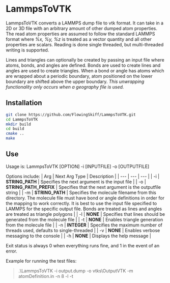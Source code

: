 # LammpsToVTK

LammpsToVTK converts a LAMMPS dump file to vtk format. It can take in a 2D or 3D file with an arbitrary amount of other dumped atom properties.
The read atom properties are assumed to follow the standard LAMMPS format where _%x, %y, %z_ is treated as a vector quantity and all other properties are scalars.
Reading is done single threaded, but multi-threaded writing is supported.

Lines and triangles can optionally be created by passing an input file where atoms, bonds, and angles are defined.
Bonds are used to create lines and angles are used to create triangles.
When a bond or angle has atoms which are wrapped about a periodic boundary, atom positioned on the lower boundary are shifted above the upper boundary.
_This unwrapping functionality only occurs when a geography file is used._

## Installation

```bash
git clone https://github.com/FlowingSkiff/LammpsToVTK.git
cd LammpsToVTK
mkdir build
cd build
cmake ..
make
```

## Use

Usage is: LammpsToVTK [OPTION] -i [INPUTFILE] -o [OUTPUTFILE]

Options include:
| Arg | Next Arg Type | Description |
| --- | --- | --- |
| -i | __STRING_PATH__ | Specifies the next argument is the input file |
| -o | __STRING_PATH_PREFIX__ | Specifies that the next argument is the outputfile string |
| -m | __STRING_PATH__ | Specifies the molecule filename from this directory. The molecule file must have bond or angle definitions in order for the mapping to work correctly. It is best to use the input file specified to LAMMPS for the specific output file. Bonds are treated as lines and angles are treated as triangle polygons |
| -l | __NONE__ | Specifies that lines should be generated from the molecule file |
| -t | __NONE__ | Enables triangle generation from the molecule file |
| -n | __INTEGER__ | Specifies the maximum number of threads used, defaults to single-threaded |
| -v | __NONE__ | Enables verbose messaging to the console |
| -h | __NONE__ | Displays the help message |

Exit status is always 0 when everything runs fine, and 1 in the event of an error.

Example for running the test files:
>.\LammpsToVTK -i output.dump -o vtks\OutputVTK -m atomDefinition.in -n 8 -l -t
